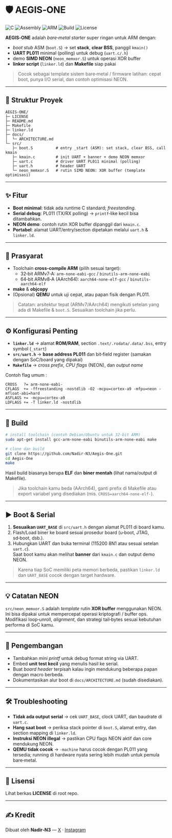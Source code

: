 # 🛡️ AEGIS‑ONE

![C](https://img.shields.io/badge/C-freestanding-1f6feb?logo=c&logoColor=white)
![Assembly](https://img.shields.io/badge/Assembly-ARM%20ASM-8b5cf6)
![ARM](https://img.shields.io/badge/Target-ARM%20(PL011%20UART%2C%20NEON)-0ea5e9)
![Build](https://img.shields.io/badge/Build-Makefile-informational)
![License](https://img.shields.io/badge/License-MIT%20LICENSE-22c55e)

**AEGIS‑ONE** adalah *bare‑metal starter* super ringan untuk ARM dengan:
- _boot stub_ ASM (`boot.S`) → set **stack**, **clear BSS**, panggil `kmain()`
- **UART PL011** minimal (polling) untuk debug (`uart.c/.h`)
- demo **SIMD NEON** (`neon_memxor.S`) untuk operasi XOR buffer
- **linker script** (`linker.ld`) dan **Makefile** siap pakai

> Cocok sebagai template sistem bare‑metal / firmware latihan: cepat boot, punya I/O serial, dan contoh optimisasi NEON.

---

## 📁 Struktur Proyek

```
AEGIS-ONE/
├─ LICENSE
├─ README.md
├─ Makefile
├─ linker.ld
├─ docs/
│  └─ ARCHITECTURE.md
└─ src/
   ├─ boot.S          # entry _start (ASM): set stack, clear BSS, call kmain
   ├─ kmain.c         # init UART + banner + demo NEON memxor
   ├─ uart.c          # driver UART PL011 minimal (polling)
   ├─ uart.h          # header UART
   └─ neon_memxor.S   # rutin SIMD NEON: XOR buffer (template optimisasi)
```

---

## ✨ Fitur
- **Boot minimal**: tidak ada runtime C standard; *freestanding*.
- **Serial debug**: PL011 (TX/RX polling) → `printf`‑like kecil bisa ditambahkan.
- **NEON demo**: contoh rutin XOR buffer dipanggil dari `kmain.c`.
- **Portabel**: alamat UART/entry/section dipetakan melalui `uart.h` & `linker.ld`.

---

## 🔧 Prasyarat
- Toolchain **cross‑compile ARM** (pilih sesuai target):
  - 32‑bit ARMv7‑A: `arm-none-eabi-gcc` / `binutils-arm-none-eabi`
  - 64‑bit ARMv8‑A (AArch64): `aarch64-none-elf-gcc` / `binutils-aarch64-elf`
- **make** & **objcopy**
- (Opsional) **QEMU** untuk uji cepat, atau papan fisik dengan PL011.

> Catatan: arsitektur tepat (ARMv7/AArch64) mengikuti setelan yang ada di Makefile & `boot.S`. Sesuaikan toolchain jika perlu.

---

## ⚙️ Konfigurasi Penting
- **`linker.ld`** → alamat **ROM/RAM**, section `.text/.rodata/.data/.bss`, entry symbol (`_start`)
- **`src/uart.h`** → **base address PL011** dan bit‑field register (samakan dengan SoC/board yang dipakai)
- **`Makefile`** → *cross prefix*, *CPU flags* (NEON), dan *output name*

Contoh flag umum :
```make
CROSS   ?= arm-none-eabi-
CFLAGS  += -ffreestanding -nostdlib -O2 -mcpu=cortex-a9 -mfpu=neon -mfloat-abi=hard
ASFLAGS += -mcpu=cortex-a9
LDFLAGS += -T linker.ld -nostdlib
```

---

## 🧱 Build
```bash
# install toolchain (contoh Debian/Ubuntu untuk 32-bit ARM)
sudo apt-get install gcc-arm-none-eabi binutils-arm-none-eabi make

# clone dan build
git clone https://github.com/Nadir-N3/Aegis-One.git
cd Aegis-One
make
```
Hasil build biasanya berupa **ELF** dan **biner mentah** (lihat nama/output di Makefile).

> Jika toolchain kamu beda (AArch64), ganti prefix di Makefile atau export variabel yang disediakan (mis. `CROSS=aarch64-none-elf-`).

---

## ▶️ Boot & Serial
1. **Sesuaikan `UART_BASE`** di `src/uart.h` dengan alamat PL011 di board kamu.
2. Flash/Load biner ke board sesuai prosedur board (u‑boot, JTAG, sd‑boot, dsb.).
3. Hubungkan UART dan buka terminal (115200 8N1 atau sesuai setelan `uart.c`).  
   Saat boot kamu akan melihat **banner** dari `kmain.c` dan output demo NEON.

> Karena tiap SoC memiliki peta memori berbeda, pastikan `linker.ld` dan `UART_BASE` cocok dengan target hardware.

---

## 💡 Catatan NEON
`src/neon_memxor.S` adalah *template* rutin **XOR buffer** menggunakan NEON. Ini bisa dipakai untuk mempercepat operasi kriptografi / buffer ops. Modifikasi loop‑unroll, *alignment*, dan strategi tail‑bytes sesuai kebutuhan performa di SoC kamu.

---

## 🧪 Pengembangan
- Tambahkan *mini printf* untuk debug format string via UART.
- Embed **unit test kecil** yang menulis hasil ke serial.
- Buat *board header* terpisah kalau ingin mendukung beberapa papan dengan macro berbeda.
- Dokumentasikan alur boot di `docs/ARCHITECTURE.md` (sudah disediakan).

---

## 🛠️ Troubleshooting
- **Tidak ada output serial** → cek `UART_BASE`, clock UART, dan baudrate di `uart.c`.
- **Hang saat boot** → periksa stack pointer di `boot.S`, alamat entry, dan section mapping di `linker.ld`.
- **Instruksi NEON illegal** → pastikan CPU flags NEON aktif dan core mendukung NEON.
- **QEMU tidak cocok** → `-machine` harus cocok dengan PL011 yang tersedia; running di hardware nyata sering lebih mudah untuk pemula bare‑metal.

---

## 📜 Lisensi
Lihat berkas **LICENSE** di root repo.

---

## ✍️ Kredit
Dibuat oleh **Nadir‑N3** — [X](https://x.com/Naadiir_08) · [Instagram](https://instagram.com/__naadiir.fx)
